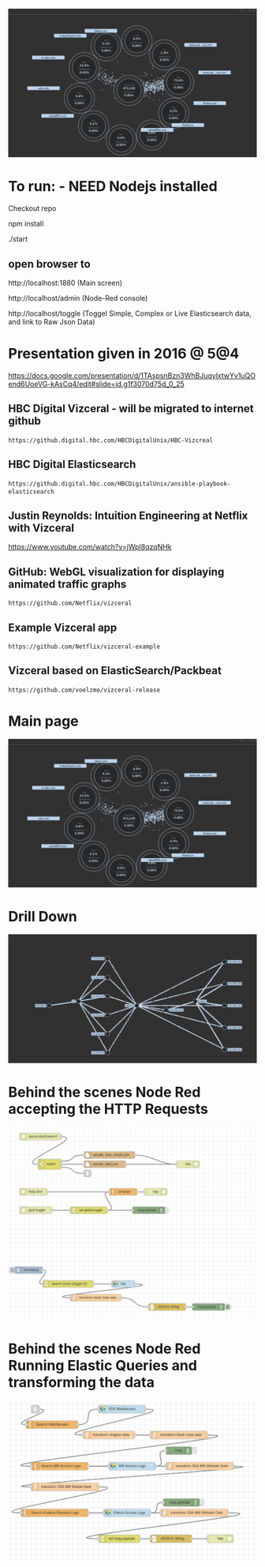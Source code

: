 ![Vizceral](images/vizceral-main-page.png?raw=true)
# To run:  - NEED Nodejs installed

Checkout repo

npm install

./start

## open browser to 

http://localhost:1880   (Main screen)

http://localhost/admin     (Node-Red console)

http://localhost/toggle    (Toggel Simple, Complex or Live Elasticsearch data, and link to Raw Json Data)



# Presentation given in 2016 @ 5@4

https://docs.google.com/presentation/d/1TAspsnBzn3WhBJuqylxtwYv1uQOend6UoeVG-kAsCq4/edit#slide=id.g1f3070d75d_0_25



## HBC Digital Vizceral - will be migrated to internet github
	https://github.digital.hbc.com/HBCDigitalUnix/HBC-Vizcreal

## HBC Digital Elasticsearch
	https://github.digital.hbc.com/HBCDigitalUnix/ansible-playbook-elasticsearch

## Justin Reynolds: Intuition Engineering at Netflix with Vizceral 
https://www.youtube.com/watch?v=jWpI8qzqNHk

## GitHub: WebGL visualization for displaying animated traffic graphs
	https://github.com/Netflix/vizceral

## Example Vizceral app
	https://github.com/Netflix/vizceral-example

## Vizceral based on ElasticSearch/Packbeat
	https://github.com/voelzmo/vizceral-release
# Main page

![Vizceral](images/vizceral-main-page.png)

# Drill Down
![Vizceral Drill Down](images/vizceral-drill-down.png)

# Behind the scenes Node Red accepting the HTTP Requests
![Node-Red Basic Flow](images/basicflow.png)

# Behind the scenes Node Red Running Elastic Queries and transforming the data
![Elasticsearch Processing flow](images/Elasstic-Flow.png)
